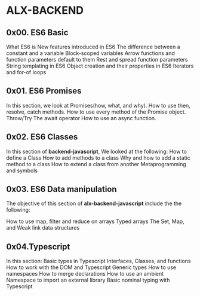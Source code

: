 # ALX-BACKEND

## 0x00. ES6 Basic

What ES6 is New features introduced in ES6 The difference between a constant and a variable Block-scoped variables Arrow functions and function parameters default to them Rest and spread function parameters String templating in ES6 Object creation and their properties in ES6 Iterators and for-of loops

## 0x01. ES6 Promises

In this section, we look at Promises(how, what, and why).
How to use then, resolve, catch methods.
How to use every method of the Promise object.
Throw/Try
The await operator
How to use an async function.

## 0x02. ES6 Classes

In this section of **backend-javascript**, We looked at the following:
How to define a Class
How to add methods to a class
Why and how to add a static method to a class
How to extend a class from another
Metaprogramming and symbols


## 0x03. ES6 Data manipulation

The objective of this section of __alx-backend-javascript__ include the the following:

How to use map, filter and reduce on arrays
Typed arrays
The Set, Map, and Weak link data structures

## 0x04.Typescript

In this section:
Basic types in Typescript
Interfaces, Classes, and functions
How to work with the DOM and Typescript
Generic types
How to use namespaces
How to merge declarations
How to use an ambient Namespace to import an external library
Basic nominal typing with Typescript

